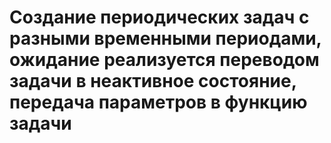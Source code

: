 # Создание периодических задач с разными временными периодами, ожидание реализуется переводом задачи в неактивное состояние, передача параметров в функцию задачи 
